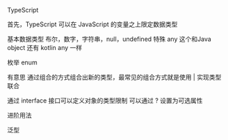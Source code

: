 TypeScript

首先，TypeScript 可以在 JavaScript 的变量之上限定数据类型

基本数据类型
布尔，数字，字符串，null，undefined
特殊 any 这个和Java object 还有 kotlin any 一样

枚举
enum

有意思
通过组合的方式组合出新的类型，最常见的组合方式就是使用 | 实现类型联合


通过 interface 接口可以定义对象的类型限制
可以通过 ? 设置为可选属性

进阶用法

泛型

<script lang="ts"> 标记当前组件使用了 TypeScript

函数重载


